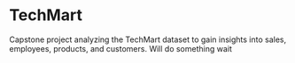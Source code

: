 # TechMart
Capstone project analyzing the TechMart dataset to gain insights into sales, employees, products, and customers.
Will do something wait 

